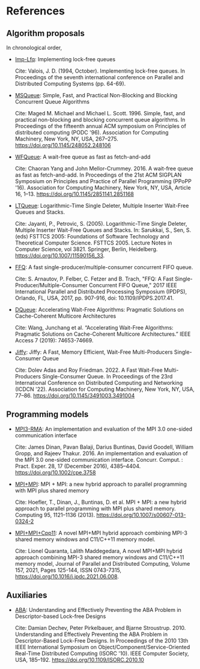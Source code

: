 # References

## Algorithm proposals

In chronological order,

- [Imp-Lfq](/refs/Imp-Lfq/README.md): Implementing lock-free queues

  Cite: Valois, J. D. (1994, October). Implementing lock-free queues. In Proceedings of the seventh international conference on Parallel and Distributed Computing Systems (pp. 64-69).

- [MSQueue](/refs/MSQueue/README.md): Simple, Fast, and Practical Non-Blocking and Blocking Concurrent Queue Algorithms

  Cite: Maged M. Michael and Michael L. Scott. 1996. Simple, fast, and practical non-blocking and blocking concurrent queue algorithms. In Proceedings of the fifteenth annual ACM symposium on Principles of distributed computing (PODC '96). Association for Computing Machinery, New York, NY, USA, 267–275. https://doi.org/10.1145/248052.248106

- [WFQueue](/refs/WFQueue/README.md): A wait-free queue as fast as fetch-and-add

  Cite: Chaoran Yang and John Mellor-Crummey. 2016. A wait-free queue as fast as fetch-and-add. In Proceedings of the 21st ACM SIGPLAN Symposium on Principles and Practice of Parallel Programming (PPoPP '16). Association for Computing Machinery, New York, NY, USA, Article 16, 1–13. https://doi.org/10.1145/2851141.2851168

- [LTQueue](/refs/LTQueue/README.md): Logarithmic-Time Single Deleter, Multiple Inserter Wait-Free Queues and Stacks.

  Cite: Jayanti, P., Petrovic, S. (2005). Logarithmic-Time Single Deleter, Multiple Inserter Wait-Free Queues and Stacks. In: Sarukkai, S., Sen, S. (eds) FSTTCS 2005: Foundations of Software Technology and Theoretical Computer Science. FSTTCS 2005. Lecture Notes in Computer Science, vol 3821. Springer, Berlin, Heidelberg. https://doi.org/10.1007/11590156_33.

- [FFQ](/refs/FFQ/README.md): A fast single-producer/multiple-consumer concurrent FIFO queue.

  Cite: S. Arnautov, P. Felber, C. Fetzer and B. Trach, "FFQ: A Fast Single-Producer/Multiple-Consumer Concurrent FIFO Queue," 2017 IEEE International Parallel and Distributed Processing Symposium (IPDPS), Orlando, FL, USA, 2017, pp. 907-916, doi: 10.1109/IPDPS.2017.41. 

- [DQueue](/refs/DQueue/README.md): Accelerating Wait-Free Algorithms: Pragmatic Solutions on Cache-Coherent Multicore Architectures

  Cite: Wang, Junchang et al. “Accelerating Wait-Free Algorithms: Pragmatic Solutions on Cache-Coherent Multicore Architectures.” IEEE Access 7 (2019): 74653-74669.

- [Jiffy](/refs/Jiffy/README.md): Jiffy: A Fast, Memory Efficient, Wait-Free Multi-Producers Single-Consumer Queue

  Cite: Dolev Adas and Roy Friedman. 2022. A Fast Wait-Free Multi-Producers Single-Consumer Queue. In Proceedings of the 23rd International Conference on Distributed Computing and Networking (ICDCN '22). Association for Computing Machinery, New York, NY, USA, 77–86. https://doi.org/10.1145/3491003.3491004

## Programming models

- [MPI3-RMA](/refs/MPI3-RMA/README.md): An implementation and evaluation of the MPI 3.0 one-sided communication interface

  Cite: James Dinan, Pavan Balaji, Darius Buntinas, David Goodell, William Gropp, and Rajeev Thakur. 2016. An implementation and evaluation of the MPI 3.0 one-sided communication interface. Concurr. Comput. : Pract. Exper. 28, 17 (December 2016), 4385–4404. https://doi.org/10.1002/cpe.3758

- [MPI+MPI](/refs/MPI%2BMPI/README.md): MPI + MPI: a new hybrid approach to parallel programming with MPI plus shared memory

  Cite: Hoefler, T., Dinan, J., Buntinas, D. et al. MPI + MPI: a new hybrid approach to parallel programming with MPI plus shared memory. Computing 95, 1121–1136 (2013). https://doi.org/10.1007/s00607-013-0324-2

- [MPI+MPI+Cpp11](/refs/MPI+MPI+Cpp11/README.md): A novel MPI+MPI hybrid approach combining MPI-3 shared memory windows and C11/C++11 memory model.

  Cite: Lionel Quaranta, Lalith Maddegedara, A novel MPI+MPI hybrid approach combining MPI-3 shared memory windows and C11/C++11 memory model, Journal of Parallel and Distributed Computing, Volume 157, 2021, Pages 125-144, ISSN 0743-7315, https://doi.org/10.1016/j.jpdc.2021.06.008.

## Auxiliaries

- [ABA](/refs/ABA/README.md): Understanding and Effectively Preventing the ABA Problem in Descriptor-based Lock-free Designs

  Cite: Damian Dechev, Peter Pirkelbauer, and Bjarne Stroustrup. 2010. Understanding and Effectively Preventing the ABA Problem in Descriptor-Based Lock-Free Designs. In Proceedings of the 2010 13th IEEE International Symposium on Object/Component/Service-Oriented Real-Time Distributed Computing (ISORC '10). IEEE Computer Society, USA, 185–192. https://doi.org/10.1109/ISORC.2010.10
